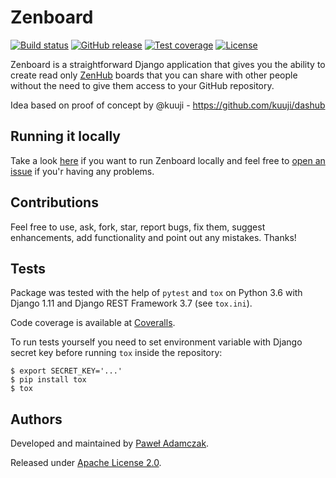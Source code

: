 # Zenboard
[![Build status](https://img.shields.io/travis/pawelad/zenboard.svg)][travis]
[![GitHub release](https://img.shields.io/github/release/pawelad/zenboard.svg)][github]
[![Test coverage](https://img.shields.io/coveralls/pawelad/zenboard.svg)][coveralls]
[![License](https://img.shields.io/github/license/pawelad/zenboard.svg)][license]

Zenboard is a straightforward Django application that gives you the ability to
create read only [ZenHub][zenhub] boards that you can share with other people
without the need to give them access to your GitHub repository.

Idea based on proof of concept by @kuuji - https://github.com/kuuji/dashub

## Running it locally
Take a look [here][running locally] if you want to run Zenboard locally and
feel free to [open an issue][zenboard new issue] if you'r having any problems.

## Contributions
Feel free to use, ask, fork, star, report bugs, fix them, suggest enhancements,
add functionality and point out any mistakes. Thanks!

## Tests
Package was tested with the help of `pytest` and `tox` on Python 3.6 with
Django 1.11 and Django REST Framework 3.7 (see `tox.ini`).

Code coverage is available at [Coveralls][coveralls].

To run tests yourself you need to set environment variable with Django secret
key before running `tox` inside the repository:

```shell
$ export SECRET_KEY='...'
$ pip install tox
$ tox
```

## Authors
Developed and maintained by [Paweł Adamczak][pawelad].

Released under [Apache License 2.0][license].


[coveralls]: https://coveralls.io/github/pawelad/zenboard
[github]: https://github.com/pawelad/zenboard
[license]: https://github.com/pawelad/zenboard/blob/master/LICENSE
[pawelad]: https://github.com/pawelad
[running locally]: https://github.com/pawelad/zenboard/wiki/Running-Zenboard-locally
[travis]: https://travis-ci.org/pawelad/zenboard
[zenboard new issue]: https://github.com/pawelad/zenboard/issues/new
[zenhub]: https://www.zenhub.com/
